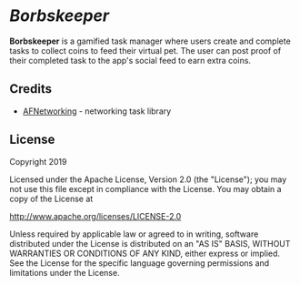 # *Borbskeeper*

**Borbskeeper** is a gamified task manager where users create and complete tasks to collect coins to feed their virtual pet. The user can post proof of their completed task to the app's social feed to earn extra coins. 

## Credits

- [AFNetworking](https://github.com/AFNetworking/AFNetworking) - networking task library

## License

Copyright 2019 

Licensed under the Apache License, Version 2.0 (the "License");
you may not use this file except in compliance with the License.
You may obtain a copy of the License at

http://www.apache.org/licenses/LICENSE-2.0

Unless required by applicable law or agreed to in writing, software
distributed under the License is distributed on an "AS IS" BASIS,
WITHOUT WARRANTIES OR CONDITIONS OF ANY KIND, either express or implied.
See the License for the specific language governing permissions and
limitations under the License.

